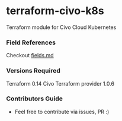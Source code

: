 # terraform-civo-k8s

Terraform module for Civo Cloud Kubernetes

### Field References

Checkout [fields.md](./fields.md)

### Versions Required 

Terraform 0.14
Civo Terraform provider 1.0.6

### Contributors Guide

* Feel free to contribute via issues, PR :)  
